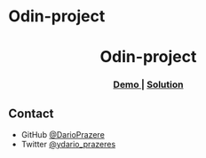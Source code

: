 # Odin-project

<h1 align="center">Odin-project</h1>

<div align="center">
  <h3>
    <a href="https://darioprazeres.github.io/Odin-project/">
      Demo
    </a>
    <span> | </span>
    <a href="https://github.com/DarioPrazeres/Odin-project">
      Solution
    </a>
  </h3>
</div>

## Contact

- GitHub [@DarioPrazere](https://github.com/DarioPrazeres)
- Twitter [@ydario_prazeres](https://twitter.com/dario_prazeres)